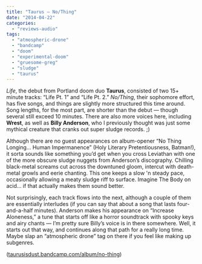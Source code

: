 ```yaml
---
title: "Taurus – No/Thing"
date: "2014-04-22"
categories: 
  - "reviews-audio"
tags: 
  - "atmospheric-drone"
  - "bandcamp"
  - "doom"
  - "experimental-doom"
  - "gruesome-greg"
  - "sludge"
  - "taurus"
---
```


_Life_, the debut from Portland doom duo **Taurus**, consisted of two 15+ minute tracks: “Life Pt. 1” and “Life Pt. 2.” _No/Thing_, their sophomore effort, has five songs, and things are slightly more structured this time around. Song lengths, for the most part, are shorter than the debut — though several still exceed 10 minutes. There are also more voices here, including **Wrest**, as well as **Billy Anderson**, who I previously thought was just some mythical creature that cranks out super sludge records. ;)

Although there are no guest appearances on album-opener “No Thing Longing… Human Impermanence” (Holy Literary Pretentiousness, Batman!), it sorta sounds like something you’d get when you cross Leviathan with one of the more obscure sludge nuggets from Anderson’s discography. Chilling black-metal screams cut across the downtuned gloom, intercut with death-metal growls and eerie chanting. This one keeps a slow 'n steady pace, occasionally allowing a meaty sludge riff to surface. Imagine The Body on acid… if that actually makes them sound better.

Not surprisingly, each track flows into the next, although a couple of them are essentially interludes (if you can say that about a song that lasts four-and-a-half minutes). Anderson makes his appearance on “Increase Aloneness,” a tune that starts off like a horror soundtrack with spooky keys and airy chants — I’m pretty sure Billy’s voice is in there somewhere. Well, it starts out that way, and continues along that path for a really long time. Maybe slap an “atmospheric drone” tag on there if you feel like making up subgenres.

([taurusisdust.bandcamp.com/album/no-thing](http://taurusisdust.bandcamp.com/album/no-thing))
